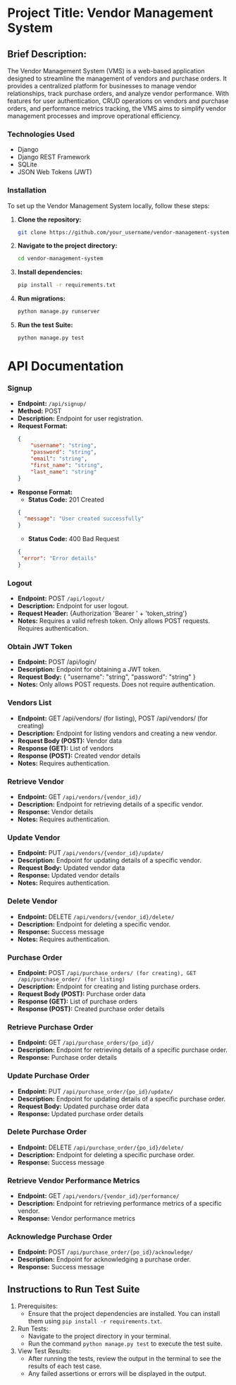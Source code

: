 # Project Title: Vendor Management System
## Brief Description:
The Vendor Management System (VMS) is a web-based application designed to streamline the management of vendors and purchase orders. It provides a centralized platform for businesses to manage vendor relationships, track purchase orders, and analyze vendor performance. With features for user authentication, CRUD operations on vendors and purchase orders, and performance metrics tracking, the VMS aims to simplify vendor management processes and improve operational efficiency.

### Technologies Used
- Django
- Django REST Framework
- SQLite
- JSON Web Tokens (JWT)

### Installation

To set up the Vendor Management System locally, follow these steps:

1. **Clone the repository:**
   ```bash
   git clone https://github.com/your_username/vendor-management-system.git
   ```
2. **Navigate to the project directory:**
   ```bash
   cd vendor-management-system
   ```
3. **Install dependencies:**
   ```bash
   pip install -r requirements.txt
   ```
4. **Run migrations:**
   ```bash
   python manage.py runserver
   ```
5. **Run the test Suite:**
   ```bash
   python manage.py test
   ```

# API Documentation

### Signup

- **Endpoint:** `/api/signup/`
- **Method:** POST
- **Description:** Endpoint for user registration.
- **Request Format:**
  ```json
  {
      "username": "string",
      "password": "string",
      "email": "string",
      "first_name": "string",
      "last_name": "string"
  }
  ```
- **Response Format:**
   - **Status Code:** 201 Created
  ```json
  {
    "message": "User created successfully"
  }
  ```
  - **Status Code:** 400 Bad Request
   ```json
   {
    "error": "Error details"
   }
   ```
### Logout

- **Endpoint:** POST `/api/logout/`
- **Description:** Endpoint for user logout.
- **Request Header:** {Authorization 'Bearer ' + 'token_string'}
- **Notes:** Requires a valid refresh token. Only allows POST requests. Requires authentication.

### Obtain JWT Token

- **Endpoint:** POST /api/login/
- **Description:** Endpoint for obtaining a JWT token.
- **Request Body:** { "username": "string", "password": "string" }
- **Notes:** Only allows POST requests. Does not require authentication.

### Vendors List

- **Endpoint:** GET /api/vendors/ (for listing), POST /api/vendors/ (for creating)
- **Description:** Endpoint for listing vendors and creating a new vendor.
- **Request Body (POST):** Vendor data
- **Response (GET):** List of vendors
- **Response (POST):** Created vendor details
- **Notes:** Requires authentication.

### Retrieve Vendor

- **Endpoint:** GET `/api/vendors/{vendor_id}/`
- **Description:** Endpoint for retrieving details of a specific vendor.
- **Response:** Vendor details
- **Notes:** Requires authentication.

### Update Vendor

- **Endpoint:** PUT `/api/vendors/{vendor_id}/update/`
- **Description:** Endpoint for updating details of a specific vendor.
- **Request Body:** Updated vendor data
- **Response:** Updated vendor details
- **Notes:** Requires authentication.

### Delete Vendor

- **Endpoint:** DELETE `/api/vendors/{vendor_id}/delete/`
- **Description:** Endpoint for deleting a specific vendor.
- **Response:** Success message
- **Notes:** Requires authentication.

### Purchase Order

- **Endpoint:** POST `/api/purchase_orders/ (for creating), GET /api/purchase_order/ (for listing)`
- **Description:** Endpoint for creating and listing purchase orders.
- **Request Body (POST):** Purchase order data
- **Response (GET):** List of purchase orders
- **Response (POST):** Created purchase order details

### Retrieve Purchase Order

- **Endpoint:** GET `/api/purchase_orders/{po_id}/`
- **Description:** Endpoint for retrieving details of a specific purchase order.
- **Response:** Purchase order details

### Update Purchase Order

- **Endpoint:** PUT `/api/purchase_order/{po_id}/update/`
- **Description:** Endpoint for updating details of a specific purchase order.
- **Request Body:** Updated purchase order data
- **Response:** Updated purchase order details

### Delete Purchase Order

- **Endpoint:** DELETE `/api/purchase_order/{po_id}/delete/`
- **Description:** Endpoint for deleting a specific purchase order.
- **Response:** Success message

### Retrieve Vendor Performance Metrics

- **Endpoint:** GET `/api/vendors/{vendor_id}/performance/`
- **Description:** Endpoint for retrieving performance metrics of a specific vendor.
- **Response:** Vendor performance metrics

### Acknowledge Purchase Order

- **Endpoint:** POST `/api/purchase_order/{po_id}/acknowledge/`
- **Description:** Endpoint for acknowledging a purchase order.
- **Response:** Success message

## Instructions to Run Test Suite
1. Prerequisites:
   - Ensure that the project dependencies are installed. You can install them using ```pip install -r requirements.txt```.
2. Run Tests:
   - Navigate to the project directory in your terminal.
   - Run the command ``` python manage.py test ``` to execute the test suite.
3. View Test Results:
   - After running the tests, review the output in the terminal to see the results of each test case.
   - Any failed assertions or errors will be displayed in the output.
